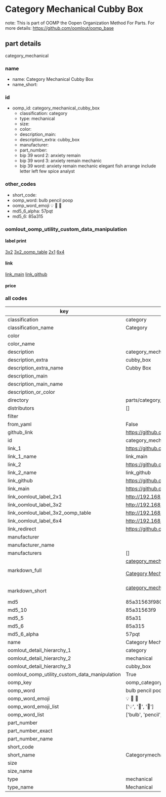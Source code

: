 # Category Mechanical Cubby Box  

note: This is part of OOMP the Oopen Organization Method For Parts. For more details: https://github.com/oomlout/oomp_base

##  part details
  



category_mechanical



### name
* name: Category Mechanical Cubby Box
* name_short: 
### id
* oomp_id: category_mechanical_cubby_box
  * classification: category
  * type: mechanical
  * size: 
  * color: 
  * description_main: 
  * description_extra: cubby_box
  * manufacturer: 
  * part_number: 
  * bip 39 word 2: anxiety remain
  * bip 39 word 3: anxiety remain mechanic
  * bip 39 word: anxiety remain mechanic elegant fish arrange include letter left few spice analyst

### other_codes
* short_code: 
* oomp_word: bulb pencil poop
* oomp_word_emoji :bulb: :pencil: :poop:
* md5_6_alpha: 57pqt
* md5_6: 85a315






### oomlout_oomp_utility_custom_data_manipulation
#### label print
[3x2](http://192.168.1.245:1112/?label=oomp%2057pqt)
[3x2_oomp_table](http://192.168.1.108:1112/?label=oomp%2057pqt)
[2x1](http://192.168.1.242:1112/?label=oomp%2057pqt)
[6x4](http://192.168.1.55:1112/?label=oomp%2057pqt)    

#### link

[link_main](https://github.com/oomlout/oomlout_oomp_version_1_messy/tree/main/parts/category_mechanical_cubby_box) [link_github](https://github.com/oomlout/oomlout_oomp_version_1_messy/tree/main/parts/category_mechanical_cubby_box)                             

#### price







### all codes 
| key | value |  
| --- | --- |  
| classification | category |  
| classification_name | Category |  
| color |  |  
| color_name |  |  
| description | category_mechanical |  
| description_extra | cubby_box |  
| description_extra_name | Cubby Box |  
| description_main |  |  
| description_main_name |  |  
| description_or_color |   |  
| directory | parts/category_mechanical_cubby_box |  
| distributors | [] |  
| filter |  |  
| from_yaml | False |  
| github_link | https://github.com/oomlout/oomlout_oomp_part_src/tree/main/parts/category_mechanical_cubby_box |  
| id | category_mechanical_cubby_box |  
| link_1 | https://github.com/oomlout/oomlout_oomp_version_1_messy/tree/main/parts/category_mechanical_cubby_box |  
| link_1_name | link_main |  
| link_2 | https://github.com/oomlout/oomlout_oomp_version_1_messy/tree/main/parts/category_mechanical_cubby_box |  
| link_2_name | link_github |  
| link_github | https://github.com/oomlout/oomlout_oomp_version_1_messy/tree/main/parts/category_mechanical_cubby_box |  
| link_main | https://github.com/oomlout/oomlout_oomp_version_1_messy/tree/main/parts/category_mechanical_cubby_box |  
| link_oomlout_label_2x1 | http://192.168.1.242:1112/?label=oomp%2057pqt |  
| link_oomlout_label_3x2 | http://192.168.1.245:1112/?label=oomp%2057pqt |  
| link_oomlout_label_3x2_oomp_table | http://192.168.1.108:1112/?label=oomp%2057pqt |  
| link_oomlout_label_6x4 | http://192.168.1.55:1112/?label=oomp%2057pqt |  
| link_redirect | https://github.com/oomlout/oomlout_oomp_version_1_messy/tree/main/parts/category_mechanical_cubby_box |  
| manufacturer |  |  
| manufacturer_name |  |  
| manufacturers | [] |  
| markdown_full | [category_mechanical_cubby_box](none)<br>[](none)<br>[Category Mechanical Cubby Box](none)<br><br> |  
| markdown_short | [category_mechanical_cubby_box](none)<br><br> |  
| md5 | 85a31563f9808e4c312bd479146d6050 |  
| md5_10 | 85a31563f9 |  
| md5_5 | 85a31 |  
| md5_6 | 85a315 |  
| md5_6_alpha | 57pqt |  
| name | Category Mechanical Cubby Box |  
| oomlout_detail_hierarchy_1 | category |  
| oomlout_detail_hierarchy_2 | mechanical |  
| oomlout_detail_hierarchy_3 | cubby_box |  
| oomlout_oomp_utility_custom_data_manipulation | True |  
| oomp_key | oomp_category_mechanical_cubby_box |  
| oomp_word | bulb pencil poop |  
| oomp_word_emoji | :bulb: :pencil: :poop: |  
| oomp_word_emoji_list | [':bulb:', ':pencil:', ':poop:'] |  
| oomp_word_list | ['bulb', 'pencil', 'poop'] |  
| part_number |  |  
| part_number_exact |  |  
| part_number_name |  |  
| short_code |  |  
| short_name | Categorymechanical |  
| size |  |  
| size_name |  |  
| type | mechanical |  
| type_name | Mechanical |  
